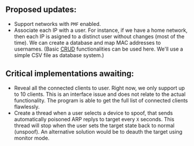 ## Proposed updates:   

- Support networks with `PMF` enabled.
- Associate each IP with a user. For instance, if we have a home network, then each IP is asigned to a distinct user without changes (most of the time). We can create a database and map MAC addresses to usernames. (Basic [CRUD](https://en.wikipedia.org/wiki/Create,_read,_update_and_delete) functionalities can be used here. We'll use a simple CSV file as database system.)

## Critical implementations awaiting:   

- Reveal all the connected clients to user. Right now, we only support up to 10 clients. This is an interface issue and does not relate to the actual functionality. The program is able to get the full list of connected clients flawlessly.
- Create a thread when a user selects a device to spoof, that sends automatically poisoned ARP replys to target every `X` seconds. This thread will stop when the user sets the target state back to normal (unspoof). An alternative solution would be to deauth the target using monitor mode. 
